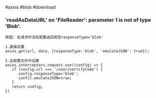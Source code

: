 #axios #blob #download
### 'readAsDataURL' on 'FileReader': parameter 1 is not of type 'Blob'.
```
原因: 在请求时没有配置返回类型responseType='blob'

1.直接设置
axios.get(url, data, {responseType:'blob', 'emulateJSON': true});

2.在配置文件中设置
axios.interceptors.request.use((config) => {
   if (config.url === '/user/vertifyCode') {
      config.responseType='blob';
      confit.emulateJSON=true;
   }
   return config;
})
```

